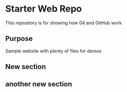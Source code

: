 # Starter Web Repo

This repository is for showing how Git and GitHub work

## Purpose

Sample website with plenty of files for demos

## New section
## another new section

